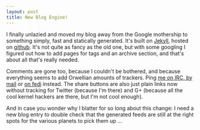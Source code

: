 ```yaml
---
layout: post
title: New Blog Engine!
---
```


I finally unlazied and moved my blog away from the Google mothership to
something simply, fast and statically generated. It's built on
[Jekyll](https://jekyllrb.com/), hosted on
[github](https://github.com/danvet/danvet.github.io). It's not quite as fancy as
the old one, but with some googling I figured out how to add pages for tags and
an archive section, and that's about all that's really needed.

Comments are gone too, because I couldn't be bothered, and because everything
seems to add Orwellian amounts of trackers. Ping [me on IRC, by mail](/about) or
[on fedi](https://chaos.social/@sima) instead. The share buttons are also
just plain links now without tracking for Twitter (because I'm there) and G+
(because all the cool kernel hackers are there, but I'm not cool enough).

And in case you wonder why I blatter for so long about this change: I need a new
blog entry to double check that the generated feeds are still at the right spots
for the various planets to pick them up ...
